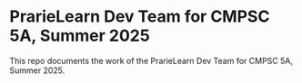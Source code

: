 # PrarieLearn Dev Team for CMPSC 5A, Summer 2025

This repo documents the work of the PrarieLearn Dev Team for CMPSC 5A, Summer 2025.

